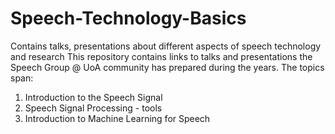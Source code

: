 # Speech-Technology-Basics
Contains talks, presentations about different aspects of speech technology and research
This repository contains links to talks and presentations the Speech Group @ UoA community has prepared during the years. The topics span:
1. Introduction to the Speech Signal 
2. Speech Signal Processing - tools
3. Introduction to Machine Learning for Speech 
